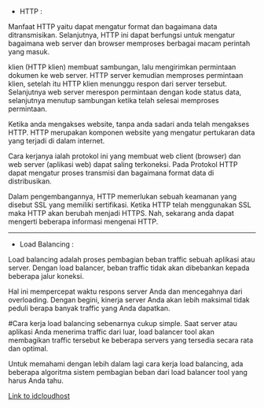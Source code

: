 - HTTP :

Manfaat  HTTP yaitu dapat  mengatur format dan bagaimana data ditransmisikan. Selanjutnya, HTTP ini dapat berfungsi untuk mengatur bagaimana web server dan browser memproses berbagai macam perintah yang masuk.

klien (HTTP klien) membuat sambungan, lalu mengirimkan permintaan dokumen ke web server.
HTTP server kemudian memproses permintaan klien, setelah itu HTTP klien menunggu respon dari server tersebut.
Selanjutnya web server merespon permintaan dengan kode status data, selanjutnya menutup sambungan ketika telah selesai memproses permintaan.

Ketika anda mengakses website, tanpa anda sadari anda telah mengakses HTTP. HTTP merupakan komponen website yang mengatur pertukaran data yang terjadi di dalam internet.

Cara kerjanya ialah  protokol ini yang membuat web client (browser) dan web server (aplikasi web) dapat saling terkoneksi. Pada Protokol HTTP dapat mengatur proses transmisi dan bagaimana format data di distribusikan.

Dalam pengembangannya, HTTP memerlukan sebuah keamanan yang disebut SSL yang memiliki sertifikasi. Ketika HTTP telah menggunakan SSL maka HTTP akan berubah menjadi HTTPS. Nah, sekarang anda dapat mengerti beberapa informasi mengenai HTTP.

---------------------------------------------------------------------------------------------------------------

- Load Balancing :

Load balancing adalah proses pembagian beban traffic sebuah aplikasi atau server. Dengan load balancer, beban traffic tidak akan dibebankan kepada beberapa jalur koneksi.

Hal ini mempercepat waktu respons server Anda dan mencegahnya dari overloading. Dengan begini, kinerja server Anda akan lebih maksimal tidak peduli berapa banyak traffic yang Anda dapatkan.


#Cara kerja load balancing sebenarnya cukup simple. Saat server atau aplikasi Anda menerima traffic dari luar, load balancer tool akan membagikan traffic tersebut ke beberapa servers yang tersedia secara rata dan optimal.

Untuk memahami dengan lebih dalam lagi cara kerja load balancing, ada beberapa algoritma sistem pembagian beban dari load balancer tool yang harus Anda tahu.

[Link to idcloudhost](https://idcloudhost.com/mengenal-http-dan-fungsi-manfaat-dan-cara-kerja-untuk-website/)